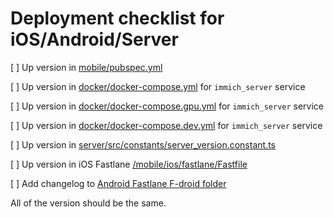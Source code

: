 # Deployment checklist for iOS/Android/Server

[ ] Up version in [mobile/pubspec.yml](/mobile/pubspec.yaml)

[ ] Up version in [docker/docker-compose.yml](/docker/docker-compose.yml) for `immich_server` service

[ ] Up version in [docker/docker-compose.gpu.yml](/docker/docker-compose.gpu.yml) for `immich_server` service

[ ] Up version in [docker/docker-compose.dev.yml](/docker/docker-compose.dev.yml) for `immich_server` service

[ ] Up version in [server/src/constants/server_version.constant.ts](/server/src/constants/server_version.constant.ts)

[ ] Up version in iOS Fastlane [/mobile/ios/fastlane/Fastfile](/mobile/ios/fastlane/Fastfile)

[ ] Add changelog to [Android Fastlane F-droid folder](/mobile/android/fastlane/metadata/android/en-US/changelogs)

All of the version should be the same.